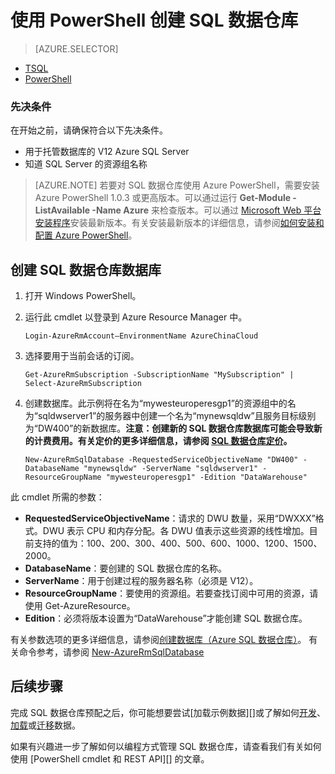<properties
   pageTitle="使用 PowerShell 创建 SQL 数据仓库 | Azure"
   description="使用 PowerShell 创建 SQL 数据仓库"
   services="sql-data-warehouse"
   documentationCenter="NA"
   authors="lodipalm"
   manager="barbkess"
   editor=""/>

<tags
   ms.service="sql-data-warehouse"
   ms.date="04/20/2016"
   wacn.date="06/06/2016"/>

# 使用 PowerShell 创建 SQL 数据仓库

> [AZURE.SELECTOR]
- [TSQL](/documentation/articles/sql-data-warehouse-get-started-create-database-tsql/)
- [PowerShell](/documentation/articles/sql-data-warehouse-get-started-provision-powershell/)

### 先决条件
在开始之前，请确保符合以下先决条件。

- 用于托管数据库的 V12 Azure SQL Server
- 知道 SQL Server 的资源组名称



> [AZURE.NOTE]  若要对 SQL 数据仓库使用 Azure PowerShell，需要安装 Azure PowerShell 1.0.3 或更高版本。可以通过运行 **Get-Module -ListAvailable -Name Azure** 来检查版本。可以通过 [Microsoft Web 平台安装程序][]安装最新版本。有关安装最新版本的详细信息，请参阅[如何安装和配置 Azure PowerShell][]。

## 创建 SQL 数据仓库数据库
1. 打开 Windows PowerShell。
2. 运行此 cmdlet 以登录到 Azure Resource Manager 中。

	```
	Login-AzureRmAccount–EnvironmentName AzureChinaCloud
	```
	
3. 选择要用于当前会话的订阅。

	```
	Get-AzureRmSubscription	-SubscriptionName "MySubscription" | Select-AzureRmSubscription
	```

4.  创建数据库。此示例将在名为“mywesteuroperesgp1”的资源组中的名为“sqldwserver1”的服务器中创建一个名为“mynewsqldw”且服务目标级别为“DW400”的新数据库。**注意：创建新的 SQL 数据仓库数据库可能会导致新的计费费用。有关定价的更多详细信息，请参阅 [SQL 数据仓库定价][]。**

	```
	New-AzureRmSqlDatabase -RequestedServiceObjectiveName "DW400" -DatabaseName "mynewsqldw" -ServerName "sqldwserver1" -ResourceGroupName "mywesteuroperesgp1" -Edition "DataWarehouse"
	```

此 cmdlet 所需的参数：

- **RequestedServiceObjectiveName**：请求的 DWU 数量，采用“DWXXX”格式。DWU 表示 CPU 和内存分配。各 DWU 值表示这些资源的线性增加。目前支持的值为：100、200、300、400、500、600、1000、1200、1500、2000。
- **DatabaseName**：要创建的 SQL 数据仓库的名称。
- **ServerName**：用于创建过程的服务器名称（必须是 V12）。
- **ResourceGroupName**：要使用的资源组。若要查找订阅中可用的资源，请使用 Get-AzureResource。
- **Edition**：必须将版本设置为“DataWarehouse”才能创建 SQL 数据仓库。

有关参数选项的更多详细信息，请参阅[创建数据库（Azure SQL 数据仓库）][]。
有关命令参考，请参阅 [New-AzureRmSqlDatabase][]

## 后续步骤
完成 SQL 数据仓库预配之后，你可能想要尝试[加载示例数据][]或了解如何[开发][]、[加载][]或[迁移][]数据。

如果有兴趣进一步了解如何以编程方式管理 SQL 数据仓库，请查看我们有关如何使用 [PowerShell cmdlet 和 REST API][] 的文章。

<!--Image references-->

<!--Article references-->
[迁移]: /documentation/articles/sql-data-warehouse-overview-migrate/
[开发]: /documentation/articles/sql-data-warehouse-overview-develop/
[加载]: /documentation/articles/sql-data-warehouse-load-with-bcp/
[load sample data]: /documentation/articles/sql-data-warehouse-get-started-manually-load-samples/
[Powershell]: /documentation/articles/sql-data-warehouse-reference-powershell-cmdlets/
[firewall rules]: /documentation/articles/sql-database-configure-firewall-settings/
[如何安装和配置 Azure PowerShell]: /documentation/articles/powershell-install-configure/

<!--MSDN references--> 
[MSDN]: https://msdn.microsoft.com/zh-cn/library/azure/dn546722.aspx
[New-AzureRmSqlDatabase]: https://msdn.microsoft.com/zh-cn/library/mt619339.aspx
[创建数据库（Azure SQL 数据仓库）]: https://msdn.microsoft.com/zh-cn/library/mt204021.aspx

<!--Other Web references-->
[Microsoft Web 平台安装程序]: https://aka.ms/webpi-azps
[SQL 数据仓库定价]: /home/features/sql-data-warehouse/pricing/

<!---HONumber=Mooncake_0530_2016-->
